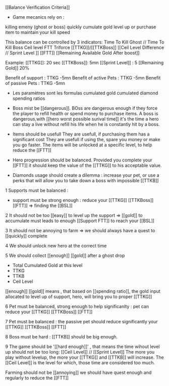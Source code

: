 [[Balance Verification Criteria]]


- Game mecanics rely on :

killing emeny (ghost or boss) quickly
cumulate gold 
level up or purchase item to maintain your kill speed

This balance can be controlled by 3 indicators:
Time To Kill Ghost // Time To Kill Boss
Ceil level
FTT
Triforce 
[[TTKG]]/[[TTKBoss]]
[[Ceil Level Difference // Sprint Level ]]
[[FTT]]
[[Remaining Available Gold After boost]]

Example:
[[TTKG]]: 20 sec 
[[TTKBoss]]: 5mn
[[Sprint Level]] : 5
[[Remaining Gold]] 20%

Benefit of support : TTKG -5mn
Benefit of active Pets : TTKG -5mn
Benefit of passive Pets : TTKG -5mn

- Les paramètres sont
les formulas 
cumulated gold
cumulated diamond
spending ratios


- Boss mist be [[dangerous]]. 
BOss are dangerous enough if they force the player to refill health or spend money to purchase items.
A boss is dangerous,with [[hero worst possible surival time]] it's the time a hero can stay a live without refill his life when he is constantly hit by a boss.


- Items should be usefull 
They are usefull, if purchasing them has  a significant cost
They are usefull if using the, spare you money or make you go faster.
The items will be unlocked at a specific level, to help reduce the [[FTT]]


- Hero progression should be balanced. Provided you complete your [[FTT]] it should keep the value of the [[TTKG]] to his acceptable value.

- Diamonds usage should create a dilemma : increase your pet, or use a perks that will allow you to take down a boss with impossible [[TTKB]]


1 Supports must be balanced  :
  - support must be strong enough : reduce your [[TTKG]] [[TTKBoss]] [[FTT]]
  => finding the  [[BSL]]


2 It should not be too [[easy]] to level up the support 
   => [[gold]] to accumulate must leads to enough [[Support FTT]] to reach your [[BSL]]


3 It should not be annoying to farm => we should always have a quest to [[quickly]] complete 


4 We should unlock new hero at the correct time 


5 We should collect [[enough]] [[gold]] after a ghost drop
- Total Cumulated Gold at this level
- TTKG
- TTKB
- Ceil Level

[[enough]] [[gold]] means , that based on  [[spending ratio]], the gold input allocated to level up of support, hero, will bring you to proper [[TTKG]]


6 Pet must be balanced, strong enough to help significanlty : pet can reduce your [[TTKG]] [[TTKBoss]]   [[FTT]]


7 Pet must be balanced : the passive pet should reduce significantly your [[TTKG]] [[TTKBoss]]  [[FTT]]


8 Boss must be hard : [[TTKB]] should be big enough.

9 The game should be '[[hard enough]]'  , that means the time wihout level up should not be too long:
    [[Ceil Level]]  // [[Sprint Level]]
The more you play without levelup, the more your [[TTKG]] and [[TTKB]] will increase. The [[Ceil Level]] is the level for which, those time are considered too much.


Farming should not be [[annoying]]  we should have quest enough and regularly to reduce the [[FTT]]
